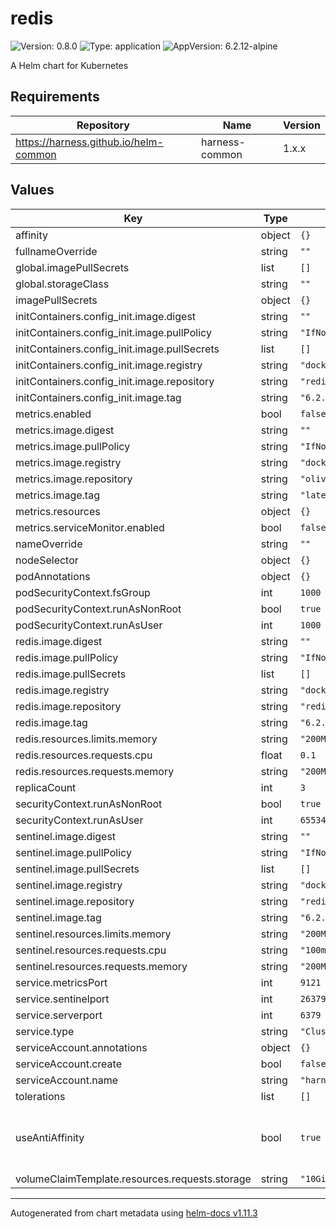 # redis

![Version: 0.8.0](https://img.shields.io/badge/Version-0.8.0-informational?style=flat-square) ![Type: application](https://img.shields.io/badge/Type-application-informational?style=flat-square) ![AppVersion: 6.2.12-alpine](https://img.shields.io/badge/AppVersion-6.2.12--alpine-informational?style=flat-square)

A Helm chart for Kubernetes

## Requirements

| Repository | Name | Version |
|------------|------|---------|
| https://harness.github.io/helm-common | harness-common | 1.x.x |

## Values

| Key | Type | Default | Description |
|-----|------|---------|-------------|
| affinity | object | `{}` |  |
| fullnameOverride | string | `""` |  |
| global.imagePullSecrets | list | `[]` |  |
| global.storageClass | string | `""` |  |
| imagePullSecrets | object | `{}` |  |
| initContainers.config_init.image.digest | string | `""` |  |
| initContainers.config_init.image.pullPolicy | string | `"IfNotPresent"` |  |
| initContainers.config_init.image.pullSecrets | list | `[]` |  |
| initContainers.config_init.image.registry | string | `"docker.io"` |  |
| initContainers.config_init.image.repository | string | `"redis"` |  |
| initContainers.config_init.image.tag | string | `"6.2.12-alpine"` |  |
| metrics.enabled | bool | `false` |  |
| metrics.image.digest | string | `""` |  |
| metrics.image.pullPolicy | string | `"IfNotPresent"` |  |
| metrics.image.registry | string | `"docker.io"` |  |
| metrics.image.repository | string | `"oliver006/redis_exporter"` |  |
| metrics.image.tag | string | `"latest"` |  |
| metrics.resources | object | `{}` |  |
| metrics.serviceMonitor.enabled | bool | `false` |  |
| nameOverride | string | `""` |  |
| nodeSelector | object | `{}` |  |
| podAnnotations | object | `{}` |  |
| podSecurityContext.fsGroup | int | `1000` |  |
| podSecurityContext.runAsNonRoot | bool | `true` |  |
| podSecurityContext.runAsUser | int | `1000` |  |
| redis.image.digest | string | `""` |  |
| redis.image.pullPolicy | string | `"IfNotPresent"` |  |
| redis.image.pullSecrets | list | `[]` |  |
| redis.image.registry | string | `"docker.io"` |  |
| redis.image.repository | string | `"redis"` |  |
| redis.image.tag | string | `"6.2.12-alpine"` |  |
| redis.resources.limits.memory | string | `"200Mi"` |  |
| redis.resources.requests.cpu | float | `0.1` |  |
| redis.resources.requests.memory | string | `"200Mi"` |  |
| replicaCount | int | `3` |  |
| securityContext.runAsNonRoot | bool | `true` |  |
| securityContext.runAsUser | int | `65534` |  |
| sentinel.image.digest | string | `""` |  |
| sentinel.image.pullPolicy | string | `"IfNotPresent"` |  |
| sentinel.image.pullSecrets | list | `[]` |  |
| sentinel.image.registry | string | `"docker.io"` |  |
| sentinel.image.repository | string | `"redis"` |  |
| sentinel.image.tag | string | `"6.2.12-alpine"` |  |
| sentinel.resources.limits.memory | string | `"200Mi"` |  |
| sentinel.resources.requests.cpu | string | `"100m"` |  |
| sentinel.resources.requests.memory | string | `"200Mi"` |  |
| service.metricsPort | int | `9121` |  |
| service.sentinelport | int | `26379` |  |
| service.serverport | int | `6379` |  |
| service.type | string | `"ClusterIP"` |  |
| serviceAccount.annotations | object | `{}` |  |
| serviceAccount.create | bool | `false` |  |
| serviceAccount.name | string | `"harness-default"` |  |
| tolerations | list | `[]` |  |
| useAntiAffinity | bool | `true` | Enable Hard pod anti-affinity during scheduling |
| volumeClaimTemplate.resources.requests.storage | string | `"10Gi"` |  |

----------------------------------------------
Autogenerated from chart metadata using [helm-docs v1.11.3](https://github.com/norwoodj/helm-docs/releases/v1.11.3)
